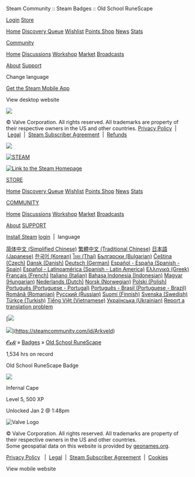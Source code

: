 Steam Community :: Steam Badges :: Old School RuneScape



[Login](https://steamcommunity.com/login/home/?goto=id%2FArkveld%2Fgamecards%2F1343370) 
[Store](https://store.steampowered.com/) 

[Home](https://store.steampowered.com/) 
[Discovery Queue](https://store.steampowered.com/explore/) 
[Wishlist](https://steamcommunity.com/my/wishlist/) 
[Points Shop](https://store.steampowered.com/points/shop/) 
[News](https://store.steampowered.com/news/) 
[Stats](https://store.steampowered.com/stats/)

[Community](https://steamcommunity.com/) 

[Home](https://steamcommunity.com/) 
[Discussions](https://steamcommunity.com/discussions/) 
[Workshop](https://steamcommunity.com/workshop/) 
[Market](https://steamcommunity.com/market/) 
[Broadcasts](https://steamcommunity.com/?subsection=broadcasts)

[About](https://store.steampowered.com/about/) 
[Support](https://help.steampowered.com/en/) 

Change language

[Get the Steam Mobile App](https://store.steampowered.com/mobile)

View desktop website

![](https://community.fastly.steamstatic.com/public/shared/images/responsive/logo_valve_footer.png)

© Valve Corporation. All rights reserved. All trademarks are property of their respective owners in the US and other countries. 
[Privacy Policy](https://store.steampowered.com/privacy_agreement/)
 |  [Legal](http://www.valvesoftware.com/legal.htm)
 |  [Steam Subscriber Agreement](https://store.steampowered.com/subscriber_agreement/)
 |  [Refunds](https://store.steampowered.com/steam_refunds/)

![](https://community.fastly.steamstatic.com/public/shared/images/responsive/header_menu_hamburger.png)

[![STEAM](https://community.fastly.steamstatic.com/public/shared/images/responsive/header_logo.png)](https://store.steampowered.com/)

[![Link to the Steam Homepage](https://community.fastly.steamstatic.com/public/shared/images/header/logo_steam.svg?t=962016)](https://store.steampowered.com/)

[STORE](https://store.steampowered.com/) 

[Home](https://store.steampowered.com/) 
[Discovery Queue](https://store.steampowered.com/explore/) 
[Wishlist](https://steamcommunity.com/my/wishlist/) 
[Points Shop](https://store.steampowered.com/points/shop/) 
[News](https://store.steampowered.com/news/) 
[Stats](https://store.steampowered.com/stats/)

[COMMUNITY](https://steamcommunity.com/) 

[Home](https://steamcommunity.com/) 
[Discussions](https://steamcommunity.com/discussions/) 
[Workshop](https://steamcommunity.com/workshop/) 
[Market](https://steamcommunity.com/market/) 
[Broadcasts](https://steamcommunity.com/?subsection=broadcasts)

[About](https://store.steampowered.com/about/) 
[SUPPORT](https://help.steampowered.com/en/)

[Install Steam](https://store.steampowered.com/about/)
[login](https://steamcommunity.com/login/home/?goto=id%2FArkveld%2Fgamecards%2F1343370)
 | 
language

[简体中文 (Simplified Chinese)](?l=schinese)
[繁體中文 (Traditional Chinese)](?l=tchinese)
[日本語 (Japanese)](?l=japanese)
[한국어 (Korean)](?l=koreana)
[ไทย (Thai)](?l=thai)
[Български (Bulgarian)](?l=bulgarian)
[Čeština (Czech)](?l=czech)
[Dansk (Danish)](?l=danish)
[Deutsch (German)](?l=german)
[Español - España (Spanish - Spain)](?l=spanish)
[Español - Latinoamérica (Spanish - Latin America)](?l=latam)
[Ελληνικά (Greek)](?l=greek)
[Français (French)](?l=french)
[Italiano (Italian)](?l=italian)
[Bahasa Indonesia (Indonesian)](?l=indonesian)
[Magyar (Hungarian)](?l=hungarian)
[Nederlands (Dutch)](?l=dutch)
[Norsk (Norwegian)](?l=norwegian)
[Polski (Polish)](?l=polish)
[Português (Portuguese - Portugal)](?l=portuguese)
[Português - Brasil (Portuguese - Brazil)](?l=brazilian)
[Română (Romanian)](?l=romanian)
[Русский (Russian)](?l=russian)
[Suomi (Finnish)](?l=finnish)
[Svenska (Swedish)](?l=swedish)
[Türkçe (Turkish)](?l=turkish)
[Tiếng Việt (Vietnamese)](?l=vietnamese)
[Українська (Ukrainian)](?l=ukrainian)
[Report a translation problem](https://www.valvesoftware.com/en/contact?contact-person=Translation%20Team%20Feedback)

[![](https://cdn.fastly.steamstatic.com/steamcommunity/public/images/items/1299120/48bc0153b3bd4ce9eca5cdbef97d5d7d062985f4.png)

![](https://cdn.fastly.steamstatic.com/steamcommunity/public/images/items/628670/650ec7eb7a4d13638c5357b562ac519ebe5af961.gif)](https://steamcommunity.com/id/Arkveld)

[𝓞𝔁𝓵𝓲](https://steamcommunity.com/id/Arkveld) 
»
[Badges](https://steamcommunity.com/id/Arkveld/badges/)
»
[Old School RuneScape](https://steamcommunity.com/id/Arkveld/gamecards/1343370/)

1,534 hrs on record

Old School RuneScape Badge

![](https://cdn.fastly.steamstatic.com/steamcommunity/public/images/items/1343370/767ac888fa14f175f0a7b43322ce3a9d7e54f8df.png)

Infernal Cape

Level 5, 500 XP

Unlocked Jan 2 @ 1:48pm



![Valve Logo](https://community.fastly.steamstatic.com/public/images/skin_1/footerLogo_valve.png?v=1)

© Valve Corporation. All rights reserved. All trademarks are property of their respective owners in the US and other countries.  
Some geospatial data on this website is provided by [geonames.org](https://steamcommunity.com/linkfilter/?u=http%3A%2F%2Fwww.geonames.org).   

[Privacy Policy](http://store.steampowered.com/privacy_agreement/)
  |  [Legal](https://store.steampowered.com/legal/)
 |  [Steam Subscriber Agreement](http://store.steampowered.com/subscriber_agreement/)
 |  [Cookies](http://store.steampowered.com/account/cookiepreferences/)

View mobile website